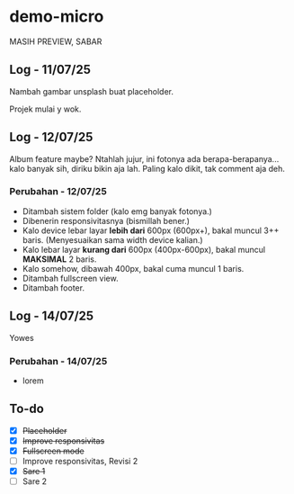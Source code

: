 # demo-micro

MASIH PREVIEW, SABAR

## Log - 11/07/25

Nambah gambar unsplash buat placeholder.

Projek mulai y wok.

## Log - 12/07/25

Album feature maybe? Ntahlah jujur, ini fotonya ada berapa-berapanya... kalo banyak sih, diriku bikin aja lah. Paling kalo dikit, tak comment aja deh.

### Perubahan - 12/07/25

- Ditambah sistem folder (kalo emg banyak fotonya.)
- Dibenerin responsivitasnya (bismillah bener.)
- Kalo device lebar layar **lebih dari** 600px (600px+), bakal muncul 3++ baris. (Menyesuaikan sama width device kalian.)
- Kalo lebar layar **kurang dari** 600px (400px-600px), bakal muncul **MAKSIMAL** 2 baris.
- Kalo somehow, dibawah 400px, bakal cuma muncul 1 baris.
- Ditambah fullscreen view.
- Ditambah footer.

## Log - 14/07/25

Yowes

### Perubahan - 14/07/25

- lorem

## To-do

- [x] ~~Placeholder~~
- [x] ~~Improve responsivitas~~
- [x] ~~Fullscreen mode~~
- [ ] Improve responsivitas, Revisi 2
- [x] ~~Sare 1~~
- [ ] Sare 2
